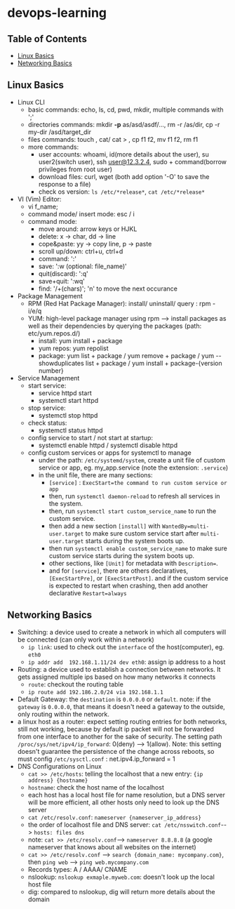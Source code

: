 # devops-learning
## Table of Contents
 - [Linux Basics](#linux-basics)
 - [Networking Basics](#networking-basics)


## Linux Basics
 - Linux CLI
   - basic commands: echo, ls, cd, pwd, mkdir, multiple commands with ';'
   - directories commands: mkdir **-p** as/asd/asdf/..., rm -r /as/dir, cp -r my-dir /asd/target_dir
   - files commands: touch , cat/ cat > , cp f1 f2, mv f1 f2, rm f1
   - more commands:
     - user accounts: whoami, id(more details about the user), su user2(switch user), ssh user@12.3.2.4, sudo + command(borrow privileges from root user)
     - download files: curl, wget (both add option '-O' to save the response to a file)
     - check os version: `ls /etc/*release*`, `cat /etc/*release*`
 - VI (Vim) Editor:
   - vi f_name;
   - command mode/ insert mode: esc / i
   - command mode:
     - move around: arrow keys or HJKL
     - delete: x -> char, dd -> line
     - cope&paste: yy -> copy line, p -> paste
     - scroll up/down: ctrl+u, ctrl+d
     - command: ':'
     - save:  ':w (optional: file_name)'
     - quit(discard): ':q'
     - save+quit: ':wq'
     - find: '/+(chars)';  'n' to move the next occurance 
 - Package Management
   - RPM (Red Hat Package Manager): install/ uninstall/ query : rpm -i/e/q
   - YUM: high-level package manager using rpm --> install packages as well as their dependencies by querying the packages (path: etc/yum.repos.d/)
     - install: yum install + package
     - yum repos: yum repolist
     - package: yum list + package / yum remove + package / yum --showduplicates list + package / yum install + package-{version number}
 - Service Management
   - start service:
     - service httpd start
     - systemctl start httpd
   - stop service:
     - systemctl stop httpd
   - check status:
     - systemctl status httpd
   - config service to start / not start at startup:
     - systemctl enable httpd / systemctl disable httpd
   - config custom services or apps for systemctl to manage
     - under the path: `/etc/systemd/system`, create a unit file of custom service or app, eg. my_app.service (note the extension: `.service`)
     - in the unit file, there are many sections:
       - `[service]` : `ExecStart=the command to run custom service or app`
       - then, run `systemctl daemon-reload` to refresh all services in the system.
       - then, run `systemctl start custom_service_name` to run the custom service.
       - then add a new section `[install]` with `WantedBy=multi-user.target` to make sure custom service start after `multi-user.target` starts during the system boots up.
       - then run `systemctl enable custom_service_name` to make sure custom service starts during the system boots up.
       - other sections, like `[Unit]` for metadata with `Description=`.
       - and for `[service]`, there are others declaratives, `[ExecStartPre]`, or `[ExecStartPost]`. and if the custom service is expected to restart when crashing, then add another declarative `Restart=always`

## Networking Basics
 - Switching: a device used to create a network in which all computers will be connected (can only work within a network)
   - `ip link`: used to check out the `interface` of the host(computer), eg. `eth0`
   - `ip addr add  192.168.1.11/24 dev eth0`: assign ip address to a host
 - Routing: a device used to establish a connection between networks. It gets assigned multiple ips based on how many networks it connects
   - `route`: checkout the routing table
   - `ip route add 192.186.2.0/24 via 192.168.1.1`
 - Default Gateway: the `destination` is `0.0.0.0` or `default`. note: if the `gateway` is `0.0.0.0`, that means it doesn't need a gateway to the outside, only routing within the network.
 - a linux host as a router: expect setting routing entries for both networks, still not working, because by default ip packet will not be forwarded from one interface to another for the sake of security. The setting path `/proc/sys/net/ipv4/ip_forward`: 0(deny) --> 1(allow). Note: this setting doesn't guarantee the persistence of the change across reboots, so must config `/etc/sysctl.conf` : net.ipv4.ip_forward = 1
 - DNS Configurations on Linux
   - `cat >> /etc/hosts`: telling the localhost that a new entry: `{ip address} {hostname}`
   - `hostname`: check the host name of the localhost
   - each host has a local host file for name resolution, but a DNS server will be more efficient, all other hosts only need to look up the DNS server
   - `cat /etc/resolv.conf`: `nameserver {nameserver_ip_address}`
   - the order of localhost file and DNS server: `cat /etc/nsswitch.conf`--> `hosts: files dns`
   - note: `cat >> /etc/resolv.conf`--> `nameserver 8.8.8.8` (a google nameserver that knows about all websites on the internet)
   - `cat >> /etc/resolv.conf` --> `search {domain_name: mycompany.com}`, then `ping web` --> `ping web.mycompany.com`
   - Records types: A / AAAA/ CNAME
   - nslookup: `nslookup exmaple.myweb.com`: doesn't look up the local host file
   - dig: compared to nslookup, dig will return more details about the domain









